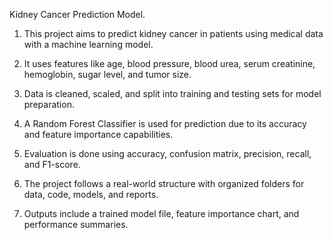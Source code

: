 Kidney Cancer Prediction Model.


1. This project aims to predict kidney cancer in patients using medical data with a machine learning model.

2. It uses features like age, blood pressure, blood urea, serum creatinine, hemoglobin, sugar level, and tumor size.

3. Data is cleaned, scaled, and split into training and testing sets for model preparation.

4. A Random Forest Classifier is used for prediction due to its accuracy and feature importance capabilities.

5. Evaluation is done using accuracy, confusion matrix, precision, recall, and F1-score.

6. The project follows a real-world structure with organized folders for data, code, models, and reports.

7. Outputs include a trained model file, feature importance chart, and performance summaries.
